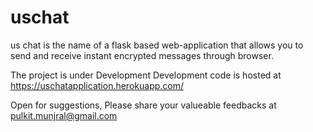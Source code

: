 # uschat
us chat is the name of a flask based web-application that allows you to send and receive instant encrypted messages through browser.

The project is under Development
Development code is hosted at https://uschatapplication.herokuapp.com/

Open for suggestions, Please share your valueable feedbacks at pulkit.munjral@gmail.com
